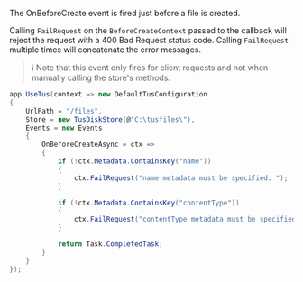 The OnBeforeCreate event is fired just before a file is created. 

Calling `FailRequest` on the `BeforeCreateContext` passed to the callback will reject the request with a 400 Bad Request status code. Calling `FailRequest` multiple times will concatenate the error messages.

> :information_source: Note that this event only fires for client requests and not when manually calling the store's methods.

```csharp
app.UseTus(context => new DefaultTusConfiguration
{
	UrlPath = "/files",
	Store = new TusDiskStore(@"C:\tusfiles\"),
	Events = new Events
	{
		OnBeforeCreateAsync = ctx =>
		{
			if (!ctx.Metadata.ContainsKey("name"))
			{
				ctx.FailRequest("name metadata must be specified. ");
			}

			if (!ctx.Metadata.ContainsKey("contentType"))
			{
				ctx.FailRequest("contentType metadata must be specified. ");
			}

			return Task.CompletedTask;
		}
	}
});
```